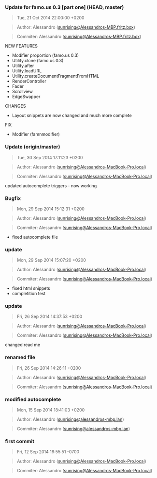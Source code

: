 ### Update for famo.us 0.3 [part one] (HEAD, master)
>Tue, 21 Oct 2014 22:00:00 +0200

>Author: Alessandro (sunrising@Alessandros-MBP.fritz.box)

>Commiter: Alessandro (sunrising@Alessandros-MBP.fritz.box)

NEW FEATURES
- Modifier proportion (famo.us 0.3)
- Utility.clone (famo.us 0.3)
- Utility.after
- Utility.loadURL
- Utility.createDocumentFragmentFromHTML
- RenderController
- Fader
- Scrollview
- EdgeSwapper

CHANGES
- Layout snippets are now changed and much more complete

FIX
- Modifier (famnmodifier)



### Update (origin/master)
>Tue, 30 Sep 2014 17:11:23 +0200

>Author: Alessandro (sunrising@Alessandros-MacBook-Pro.local)

>Commiter: Alessandro (sunrising@Alessandros-MacBook-Pro.local)

updated autocomplete triggers - now working



### Bugfix
>Mon, 29 Sep 2014 15:12:31 +0200

>Author: Alessandro (sunrising@Alessandros-MacBook-Pro.local)

>Commiter: Alessandro (sunrising@Alessandros-MacBook-Pro.local)

- fixed autocomplete file



### update
>Mon, 29 Sep 2014 15:07:20 +0200

>Author: Alessandro (sunrising@Alessandros-MacBook-Pro.local)

>Commiter: Alessandro (sunrising@Alessandros-MacBook-Pro.local)

- fixed html snippets
- completition test



### update
>Fri, 26 Sep 2014 14:37:53 +0200

>Author: Alessandro (sunrising@Alessandros-MacBook-Pro.local)

>Commiter: Alessandro (sunrising@Alessandros-MacBook-Pro.local)

changed read me



### renamed file
>Fri, 26 Sep 2014 14:26:11 +0200

>Author: Alessandro (sunrising@Alessandros-MacBook-Pro.local)

>Commiter: Alessandro (sunrising@Alessandros-MacBook-Pro.local)




### modified autocomplete
>Mon, 15 Sep 2014 18:41:03 +0200

>Author: Alessandro (sunrising@alessandros-mbp.lan)

>Commiter: Alessandro (sunrising@alessandros-mbp.lan)




### first commit
>Fri, 12 Sep 2014 16:55:51 -0700

>Author: Alessandro (sunrising@Alessandros-MacBook-Pro.local)

>Commiter: Alessandro (sunrising@Alessandros-MacBook-Pro.local)




